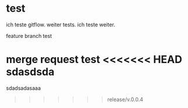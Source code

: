 # test

ich teste gitflow.
 weiter tests.
ich teste weiter.

feature branch test

merge request test
<<<<<<< HEAD
sdasdsda
=======
sdadsadasaaa
>>>>>>> release/v.0.0.4
